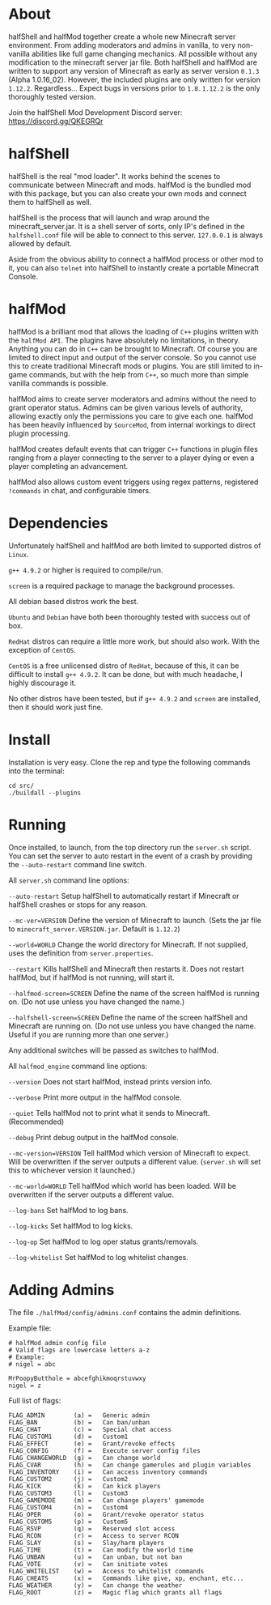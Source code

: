 # About
halfShell and halfMod together create a whole new Minecraft server environment. From adding moderators and admins in vanilla, to very non-vanilla abilities like full game changing mechanics. All possible without any modification to the minecraft server jar file. Both halfShell and halfMod are written to support any version of Minecraft as early as server version `0.1.3` (Alpha 1.0.16_02). However, the included plugins are only written for version `1.12.2`. Regardless... Expect bugs in versions prior to `1.8`. `1.12.2` is the only thoroughly tested version.

Join the halfShell Mod Development Discord server: <https://discord.gg/QKEGRQr>

# halfShell
halfShell is the real "mod loader". It works behind the scenes to communicate between Minecraft and mods. halfMod is the bundled mod with this package, but you can also create your own mods and connect them to halfShell as well.

halfShell is the process that will launch and wrap around the minecraft_server.jar. It is a shell server of sorts, only IP's defined in the `halfshell.conf` file will be able to connect to this server. `127.0.0.1` is always allowed by default.

Aside from the obvious ability to connect a halfMod process or other mod to it, you can also `telnet` into halfShell to instantly create a portable Minecraft Console.

# halfMod
halfMod is a brilliant mod that allows the loading of `C++` plugins written with the `halfMod API`. The plugins have absolutely no limitations, in theory. Anything you can do in `C++` can be brought to Minecraft. Of course you are limited to direct input and output of the server console. So you cannot use this to create traditional Minecraft mods or plugins. You are still limited to in-game commands, but with the help from `C++`, so much more than simple vanilla commands is possible.

halfMod aims to create server moderators and admins without the need to grant operator status. Admins can be given various levels of authority, allowing exactly only the permissions you care to give each one. halfMod has been heavily influenced by `SourceMod`, from internal workings to direct plugin processing.

halfMod creates default events that can trigger `C++` functions in plugin files ranging from a player connecting to the server to a player dying or even a player completing an advancement.

halfMod also allows custom event triggers using regex patterns, registered `!commands` in chat, and configurable timers.

# Dependencies
Unfortunately halfShell and halfMod are both limited to supported distros of `Linux`.

`g++ 4.9.2` or higher is required to compile/run.

`screen` is a required package to manage the background processes.

All debian based distros work the best.

`Ubuntu` and `Debian` have both been thoroughly tested with success out of box.

`RedHat` distros can require a little more work, but should also work. With the exception of `CentOS`.

`CentOS` is a free unlicensed distro of `RedHat`, because of this, it can be difficult to install `g++ 4.9.2`. It can be done, but with much headache, I highly discourage it.

No other distros have been tested, but if `g++ 4.9.2` and `screen` are installed, then it should work just fine.

# Install
Installation is very easy. Clone the rep and type the following commands into the terminal:
```
cd src/
./buildall --plugins
```

# Running
Once installed, to launch, from the top directory run the `server.sh` script.
You can set the server to auto restart in the event of a crash by providing the `--auto-restart` command line switch.

All `server.sh` command line options:

`--auto-restart` Setup halfShell to automatically restart if Minecraft or halfShell crashes or stops for any reason.

`--mc-ver=VERSION` Define the version of Minecraft to launch. (Sets the jar file to `minecraft_server.VERSION.jar`. Default is `1.12.2`)

`--world=WORLD` Change the world directory for Minecraft. If not supplied, uses the definition from `server.properties`.

`--restart` Kills halfShell and Minecraft then restarts it. Does not restart halfMod, but if halfMod is not running, will start it.

`--halfmod-screen=SCREEN` Define the name of the screen halfMod is running on. (Do not use unless you have changed the name.)

`--halfshell-screen=SCREEN` Define the name of the screen halfShell and Minecraft are running on. (Do not use unless you have changed the name. Useful if you are running more than one server.)

Any additional switches will be passed as switches to halfMod.


All `halfmod_engine` command line options:

`--version` Does not start halfMod, instead prints version info.

`--verbose` Print more output in the halfMod console.

`--quiet` Tells halfMod not to print what it sends to Minecraft. (Recommended)

`--debug` Print debug output in the halfMod console.

`--mc-version=VERSION` Tell halfMod which version of Minecraft to expect. Will be overwritten if the server outputs a different value. (`server.sh` will set this to whichever version it launched.)

`--mc-world=WORLD` Tell halfMod which world has been loaded. Will be overwritten if the server outputs a different value.

`--log-bans` Set halfMod to log bans.

`--log-kicks` Set halfMod to log kicks.

`--log-op` Set halfMod to log oper status grants/removals.

`--log-whitelist` Set halfMod to log whitelist changes.

# Adding Admins
The file `./halfMod/config/admins.conf` contains the admin definitions.

Example file:
```
# halfMod admin config file
# Valid flags are lowercase letters a-z
# Example:
# nigel = abc

MrPoopyButthole = abcefghikmoqrstuvwxy
nigel = z
```
Full list of flags:
```
FLAG_ADMIN        (a) =   Generic admin
FLAG_BAN          (b) =   Can ban/unban
FLAG_CHAT         (c) =   Special chat access
FLAG_CUSTOM1      (d) =   Custom1
FLAG_EFFECT       (e) =   Grant/revoke effects
FLAG_CONFIG       (f) =   Execute server config files
FLAG_CHANGEWORLD  (g) =   Can change world
FLAG_CVAR         (h) =   Can change gamerules and plugin variables
FLAG_INVENTORY    (i) =   Can access inventory commands
FLAG_CUSTOM2      (j) =   Custom2
FLAG_KICK         (k) =   Can kick players
FLAG_CUSTOM3      (l) =   Custom3
FLAG_GAMEMODE     (m) =   Can change players' gamemode
FLAG_CUSTOM4      (n) =   Custom4
FLAG_OPER         (o) =   Grant/revoke operator status
FLAG_CUSTOM5      (p) =   Custom5
FLAG_RSVP         (q) =   Reserved slot access
FLAG_RCON         (r) =   Access to server RCON
FLAG_SLAY         (s) =   Slay/harm players
FLAG_TIME         (t) =   Can modify the world time
FLAG_UNBAN        (u) =   Can unban, but not ban
FLAG_VOTE         (v) =   Can initiate votes
FLAG_WHITELIST    (w) =   Access to whitelist commands
FLAG_CHEATS       (x) =   Commands like give, xp, enchant, etc...
FLAG_WEATHER      (y) =   Can change the weather
FLAG_ROOT         (z) =   Magic flag which grants all flags
```

